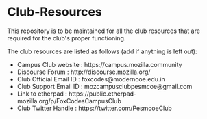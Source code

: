 # Club-Resources
This repository is to be maintained for all the club resources that are required for the club's proper functioning.

The club resources are listed as follows (add if anything is left out):

<ul>
<li>Campus Club website : https://campus.mozilla.community</li>
<li>Discourse Forum     : http://discourse.mozilla.org/</li>
<li>Club Official Email ID : foxcodes@moderncoe.edu.in</li>
<li>Club Support Email ID : mozcampusclubpesmcoe@gmail.com</li>
<li>Link to etherpad : https://public.etherpad-mozilla.org/p/FoxCodesCampusClub
</li>
<li>Club Twitter Handle : https://twitter.com/PesmcoeClub
</li>
</ul>
  


